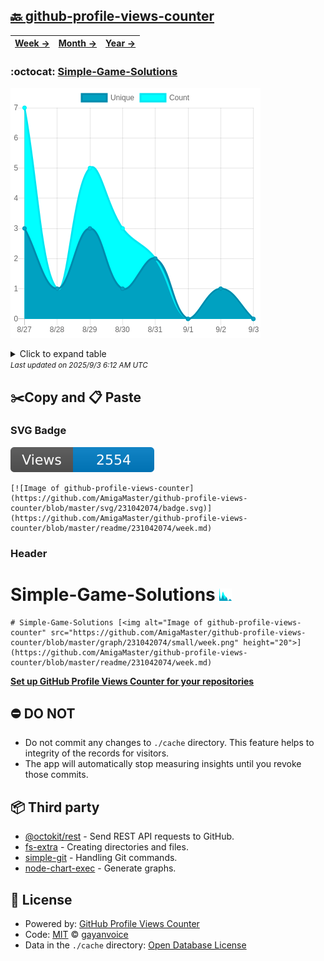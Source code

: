 ## [🔙 github-profile-views-counter](https://github.com/AmigaMaster/github-profile-views-counter)
| [**Week →**](https://github.com/AmigaMaster/github-profile-views-counter/blob/master/readme/231042074/week.md) | [**Month →**](https://github.com/AmigaMaster/github-profile-views-counter/blob/master/readme/231042074/month.md) | [**Year →**](https://github.com/AmigaMaster/github-profile-views-counter/blob/master/readme/231042074/year.md) |
| ---- | ---- | ----- |
### :octocat: [Simple-Game-Solutions](https://github.com/AmigaMaster/Simple-Game-Solutions)
![Image of github-profile-views-counter](https://github.com/AmigaMaster/github-profile-views-counter/blob/master/graph/231042074/large/week.png)

<details>
	<summary>Click to expand table</summary>
	<h2>:calendar: Week Page Views Table</h2>
<table>
	<tr>
		<th>
			Last Updated
		</th>
		<th>
			Unique
		</th>
		<th>
			Count
		</th>
	</tr>
	<tr>
		<td>
			<code>2025/9/3</code>
		</td>
		<td>
			<code>0</code>
		</td>
		<td>
			<code>0</code>
		</td>
	</tr>
	<tr>
		<td>
			<code>2025/9/2</code>
		</td>
		<td>
			<code>1</code>
		</td>
		<td>
			<code>1</code>
		</td>
	</tr>
	<tr>
		<td>
			<code>2025/9/1</code>
		</td>
		<td>
			<code>0</code>
		</td>
		<td>
			<code>0</code>
		</td>
	</tr>
	<tr>
		<td>
			<code>2025/8/31</code>
		</td>
		<td>
			<code>2</code>
		</td>
		<td>
			<code>2</code>
		</td>
	</tr>
	<tr>
		<td>
			<code>2025/8/30</code>
		</td>
		<td>
			<code>1</code>
		</td>
		<td>
			<code>3</code>
		</td>
	</tr>
	<tr>
		<td>
			<code>2025/8/29</code>
		</td>
		<td>
			<code>3</code>
		</td>
		<td>
			<code>5</code>
		</td>
	</tr>
	<tr>
		<td>
			<code>2025/8/28</code>
		</td>
		<td>
			<code>1</code>
		</td>
		<td>
			<code>1</code>
		</td>
	</tr>
	<tr>
		<td>
			<code>2025/8/27</code>
		</td>
		<td>
			<code>3</code>
		</td>
		<td>
			<code>7</code>
		</td>
	</tr>
</table>

</details>
<small><i>Last updated on 2025/9/3 6:12 AM UTC</i></small>

## ✂️Copy and 📋 Paste
### SVG Badge
[![Image of github-profile-views-counter](https://github.com/AmigaMaster/github-profile-views-counter/blob/master/svg/231042074/badge.svg)](https://github.com/AmigaMaster/github-profile-views-counter/blob/master/readme/231042074/week.md)
```readme
[![Image of github-profile-views-counter](https://github.com/AmigaMaster/github-profile-views-counter/blob/master/svg/231042074/badge.svg)](https://github.com/AmigaMaster/github-profile-views-counter/blob/master/readme/231042074/week.md)
```
### Header
# Simple-Game-Solutions [<img alt="Image of github-profile-views-counter" src="https://github.com/AmigaMaster/github-profile-views-counter/blob/master/graph/231042074/small/week.png" height="20">](https://github.com/AmigaMaster/github-profile-views-counter/blob/master/readme/231042074/week.md)
```readme
# Simple-Game-Solutions [<img alt="Image of github-profile-views-counter" src="https://github.com/AmigaMaster/github-profile-views-counter/blob/master/graph/231042074/small/week.png" height="20">](https://github.com/AmigaMaster/github-profile-views-counter/blob/master/readme/231042074/week.md)
```
[**Set up GitHub Profile Views Counter for your repositories**](https://github.com/gayanvoice/github-profile-views-counter)
## ⛔ DO NOT
- Do not commit any changes to `./cache` directory. This feature helps to integrity of the records for visitors.
- The app will automatically stop measuring insights until you revoke those commits.
## 📦 Third party

- [@octokit/rest](https://www.npmjs.com/package/@octokit/rest) - Send REST API requests to GitHub.
- [fs-extra](https://www.npmjs.com/package/fs-extra) - Creating directories and files.
- [simple-git](https://www.npmjs.com/package/simple-git) - Handling Git commands.
- [node-chart-exec](https://www.npmjs.com/package/node-chart-exec) - Generate graphs.
## 📄 License
- Powered by: [GitHub Profile Views Counter](https://github.com/gayanvoice/github-profile-views-counter)
- Code: [MIT](./LICENSE) © [gayanvoice](https://github.com/gayanvoice/github-profile-views-counter)
- Data in the `./cache` directory: [Open Database License](https://opendatacommons.org/licenses/odbl/1-0/)